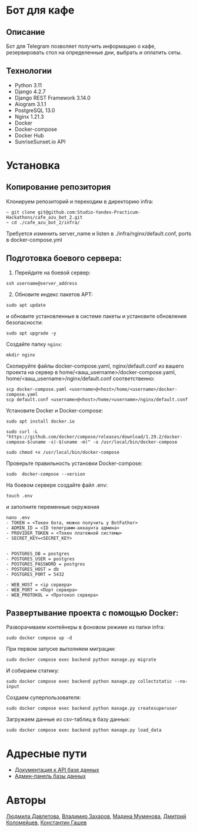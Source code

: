 # Бот для кафе
## Описание
Бот для Telegram позволяет получить информацию о кафе, резервировать стол на определенные дни, выбрать и оплатить сеты.

## Технологии
- Python 3.11
- Django 4.2.7
- Django REST Framework 3.14.0
- Aiogram 3.1.1
- PostgreSQL 13.0
- Nginx 1.21.3
- Docker
- Docker-compose
- Docker Hub
- SunriseSunset.io API

# Установка
## Копирование репозитория
Клонируем репозиторий и переходим в директорию infra:
```
~ git clone git@github.com:Studio-Yandex-Practicum-Hackathons/cafe_azu_bot_2.git
~ cd ./cafe_azu_bot_2/infra/
```
Требуется изменить server_name и listen в ./infra/nginx/default.conf, ports в docker-compose.yml

## Подготовка боевого сервера:
1. Перейдите на боевой сервер:
```
ssh username@server_address
```
2. Обновите индекс пакетов APT:
```
sudo apt update
```
и обновите установленные в системе пакеты и установите обновления безопасности:
```
sudo apt upgrade -y
```
Создайте папку `nginx`:
```
mkdir nginx
``` 
Скопируйте файлы docker-compose.yaml, nginx/default.conf из вашего проекта на сервер в home/<ваш_username>/docker-compose.yaml, home/<ваш_username>/nginx/default.conf соответственно:
```
scp docker-compose.yaml <username>@<host>/home/<username>/docker-compose.yaml
scp default.conf <username>@<host>/home/<username>/nginx/default.conf
```
Установите Docker и Docker-compose:
```
sudo apt install docker.io
```
```
sudo curl -L "https://github.com/docker/compose/releases/download/1.29.2/docker-compose-$(uname -s)-$(uname -m)" -o /usr/local/bin/docker-compose
```
```
sudo chmod +x /usr/local/bin/docker-compose
```
Проверьте правильность установки Docker-compose:
```
sudo  docker-compose --version
```
На боевом сервере создайте файл .env:
```
touch .env
```
и заполните переменные окружения
```
nano .env
- TOKEN = <Токен бота, можно получить у BotFather>
- ADMIN_ID = <ID телеграмм-аккаунта админа>
- PROVIDER_TOKEN = <Токен платежной системы>
- SECRET_KEY=<SECRET_KEY>


- POSTGRES_DB = postgres
- POSTGRES_USER = postgres
- POSTGRES_PASSWORD = postgres
- POSTGRES_HOST = db
- POSTGRES_PORT = 5432

- WEB_HOST = <ip сервера>
- WEB_PORT = <Порт сервера>
- WEB_PROTOKOL = <Протокол сервера>
```

## Развертывание проекта с помощью Docker:
Разворачиваем контейнеры в фоновом режиме из папки infra:
```
sudo docker compose up -d
```
При первом запуске выполняем миграции:
```
sudo docker compose exec backend python manage.py migrate
```
И собираем статику:
```
sudo docker compose exec backend python manage.py collectstatic --no-input
```
Создаем суперпользователя:
```
sudo docker compose exec backend python manage.py createsuperuser
```
Загружаем данные из csv-таблиц в базу данных:
```
sudo docker compose exec backend python manage.py load_data 
```

# Адресные пути
- [Документация к API базе данных](http://127.0.0.1:8000/redoc)
- [Админ-панель базы данных](http://127.0.0.1:8000/admin)
# Авторы
[Людмила Давлетова](https://github.com/luydmila-davletova),
[Владимир Захаров](https://github.com/zakharovvladimir),
[Мадина Муминова](https://github.com/madina-zvezda),
[Дмитрий Коломейцев](https://github.com/Certelen),
[Константин Гашев](https://github.com/Gashev1989)
